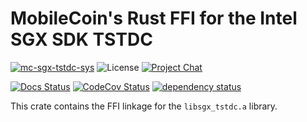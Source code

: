 # MobileCoin's Rust FFI for the Intel SGX SDK TSTDC

[![mc-sgx-tstdc-sys][crate-image]][crate-link]
![License][license-image]
[![Project Chat][chat-image]][chat-link]

[![Docs Status][docs-image]][docs-link]
[![CodeCov Status][codecov-image]][codecov-link]
[![dependency status][deps-image]][deps-link]

This crate contains the FFI linkage for the `libsgx_tstdc.a` library.

[crate-image]: https://img.shields.io/crates/v/mc-sgx-tstdc-sys.svg?style=for-the-badge
[crate-link]: https://crates.io/crates/mc-sgx-tstdc-sys
[license-image]: https://img.shields.io/crates/l/mc-sgx-tstdc-sys?style=for-the-badge
[chat-image]: https://img.shields.io/discord/844353360348971068?style=for-the-badge
[chat-link]: https://mobilecoin.chat
[docs-image]: https://img.shields.io/docsrs/mc-sgx-tstdc-sys?style=for-the-badge
[docs-link]: https://docs.rs/crate/mc-sgx-tstdc-sys
[codecov-image]: https://img.shields.io/codecov/c/github/mobilecoinfoundation/sgx/develop?style=for-the-badge
[codecov-link]: https://codecov.io/gh/mobilecoinfoundation/sgx
[deps-image]: https://deps.rs/crate/mc-sgx-tstdc-sys/status.svg?style=for-the-badge
[deps-link]: https://deps.rs/crate/mc-sgx-tstdc-sys
